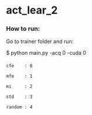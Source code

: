 # act_lear_2
### How to run:
Go to trainer folder and run: 

$ python main.py -acq 0 -cuda 0 

#### 
    cfe    : 0

    mfe    : 1

    mi     : 2

    std    : 3
    
    random : 4